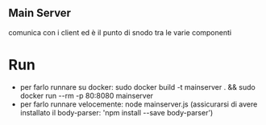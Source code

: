 ## Main Server

comunica con i client ed è il punto di snodo tra le varie componenti

# Run
 - per farlo runnare su docker: sudo docker build -t mainserver . && sudo docker run --rm -p 80:8080 mainserver
 - per farlo runnare velocemente: node mainserver.js (assicurarsi di avere installato il body-parser: 'npm install --save body-parser')
